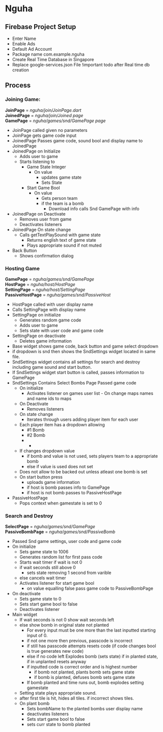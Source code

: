 # Nguha

## Firebase Project Setup
- Enter Name
- Enable Ads
- Default Ad Account
- Package name com.example.nguha
- Create Real Time Database in Singapore
- Replace google-services.json File !important todo after Real time db creation

## Process
### Joining Game:
**JoinPage** = *nguha/join/JoinPage.dart*   
**JoinedPage** = *nguha/join/Joined page*   
**GamePage**  = *nguha/games/snd/GamePage page*    
- JoinPage called given no parameters
- JoinPage gets game code input
- JoinedPage Passes game code, sound bool and display name to JoinedPage
- JoinedPage on Initialize
    - Adds user to game
    - Starts listening to
        - Game State Integer
            - On value 
                - updates game state
                - Sets State
        - Start Game Bool
            - On value
                - Gets person team
                - if the team is a bomb
                    - Download info calls Snd GamePage with info
- JoinedPage on Deactivate
    - Removes user from game
    - Deactivates listeners
- JoinedPage On state change
    - Calls getTextPlaySound with game state
        - Returns english text of game state
        - Plays appropriate sound if not muted
- Back Button
    - Shows confirmation dialog

### Hosting Game
**GamePage**  = *nguha/games/snd/GamePage*      
**HostPage**  = *nguha/host/HostPage*    
**SettingPage**  = *nguha/host/SettingPage*  
**PassiveHostPage**  = *nguha/games/snd/PassiveHost*  
- HostPage called with user display name
- Calls SettingPage with display name
- SettingPage on initialize
    - Generates random game code
    - Adds user to game
    - Sets state with user code and game code
- SettingPage on deactivate
    - Deletes game information
- Base widget shows game code, back button and game select dropdown
- if dropdown is snd then shows the SndSettings widget located in same file.
- SndSettings widget contains all settings for search and destroy including game sound and start button.
- If SndSettings widget start button is called, passes information to GamePage
- SndSettings Contains Select Bombs Page Passed game code
    - On initialize 
        - Activates listener on games user list 
                - On change maps names and name ids to maps
    - On Deactivate
        - Removes listeners
    - On state change
        - Iterates through users adding player item for each user
    - Each player item has a dropdown allowing
        - #1 Bomb
        - #2 Bomb
        - -
    - If changes dropdown value
        - if bomb and value is not used, sets players team to a appropriate bomb
        - else if value is used does not set
    - Does not allow to be backed out unless atleast one bomb is set
    - On start button press
        - uploads game information
        - if host is bomb passes info to GamePage
        - if host is not bomb passes to PassiveHostPage
- PassiveHostPage
    - Pops context when gamestate is set to 0

    

### Search and Destroy 
**SelectPage**  = *nguha/games/snd/GamePage*   
**PassiveBombPage**  = *nguha/games/snd/PassiveBomb*   

- Passed Snd game settings, user code and game code
- On initialize 
    - Sets game state to 1006
    - Generates random list for first pass code
    - Starts wait timer if wait is not 0
    - if wait seconds still above 0
        - sets state removing 1 second from varible
    - else cancels wait timer
    - Activates listener for start game bool
        - on value equalling false pass game code to PassiveBombPage
- On deactivate 
    - Sets game state to 0
    - Sets start game bool to false
    - Deactivates listener
- Main widget
    - If wait seconds is not 0 show wait seconds left
    - else show bomb in original state not planted
        - For every input must be one more than the last inputted starting input of 0.
        - if not one more then previous, passcode is incorrect
        - if still has passcode attempts resets code (if code changes bool is true generates new code)
        - else if no code left Explodes bomb (sets state) if in planted state, if in unplanted resets anyway
        - if inputted code is correct order and is highest number
            - if bomb not planted, plants bomb sets game state
            - if bomb is planted, defuses bomb sets game state
        - If bomb planted and time runs out, bomb explodes setting gamestate
    - Setting state plays appropriate sound.
    - after first tile is hit, hides all tiles. if incorrect shows tiles.
    - On plant bomb
        - Sets bombName to the planted bombs user display name
        - deactivates listeners
        - Sets start game bool to false
        - sets curr state to bomb planted






